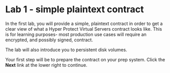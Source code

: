 # Lab 1 - simple plaintext contract

In the first lab, you will provide a simple, plaintext contract in order to get a clear view of what a Hyper Protect Virtual Servers contract looks like. This is for learning purposes-  most production use cases will require an encrypted, and possibly signed, contract. 

The lab will also introduce you to persistent disk volumes.

Your first step will be to prepare the contract on your prep system.  Click the **Next** link at the lower right to continue.
